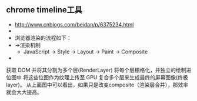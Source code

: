 ## chrome timeline工具
  - http://www.cnblogs.com/beidan/p/6375234.html
  - 
  - 浏览器渲染的流程如下：
  - ->渲染机制
    - JavaScript -> Style -> Layout -> Paint -> Composite
  - 
  获取 DOM 并将其分割为多个层(RenderLayer)
  将每个层栅格化，并独立的绘制进位图中
  将这些位图作为纹理上传至 GPU
  复合多个层来生成最终的屏幕图像(终极layer)。
  从上面图中可以看出，如果只是改变composite（渲染层合并），那效率就会大大提高。
 